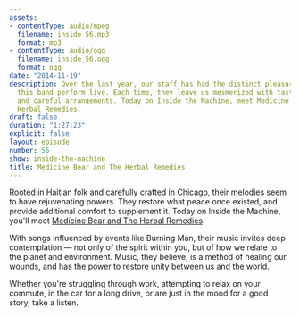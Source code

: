```yaml
---
assets:
- contentType: audio/mpeg
  filename: inside_56.mp3
  format: mp3
- contentType: audio/ogg
  filename: inside_56.ogg
  format: ogg
date: "2014-11-19"
description: Over the last year, our staff has had the distinct pleasure of seeing
  this band perform live. Each time, they leave us mesmerized with tasteful harmonies
  and careful arrangements. Today on Inside the Machine, meet Medicine Bear and The
  Herbal Remedies.
draft: false
duration: "1:27:23"
explicit: false
layout: episode
number: 56
show: inside-the-machine
title: Medicine Bear and The Herbal Remedies
---
```

Rooted in Haitian folk and carefully crafted in Chicago, their melodies seem to have rejuvenating powers. They restore what peace once existed, and provide additional comfort to supplement it. Today on Inside the Machine, you'll meet [Medicine Bear and The Herbal Remedies](https://www.facebook.com/medicinebearandtheherbalremedies).

With songs influenced by events like Burning Man, their music invites deep contemplation &mdash; not only of the spirit within you, but of how we relate to the planet and environment. Music, they believe, is a method of healing our wounds, and has the power to restore unity between us and the world.

Whether you're struggling through work, attempting to relax on your commute, in the car for a long drive, or are just in the mood for a good story, take a listen.
